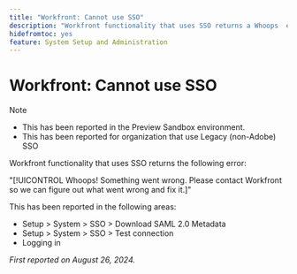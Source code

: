 ```yaml
---
title: "Workfront: Cannot use SSO"
description: "Workfront functionality that uses SSO returns a Whoops  error."
hidefromtoc: yes
feature: System Setup and Administration
---
```


# Workfront: Cannot use SSO

>[!NOTE]
>
>* This has been reported in the Preview Sandbox environment.
>* This has been reported for organization that use Legacy (non-Adobe) SSO

Workfront functionality that uses SSO returns the following error:

"[!UICONTROL Whoops! Something went wrong. Please contact Workfront so we can figure out what went wrong and fix it.]"

This has been reported in the following areas:

* Setup > System > SSO > Download SAML 2.0 Metadata
* Setup > System > SSO > Test connection
* Logging in

_First reported on August 26, 2024._
